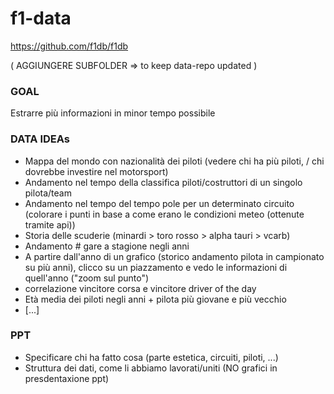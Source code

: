 # f1-data
https://github.com/f1db/f1db

( AGGIUNGERE SUBFOLDER => to keep data-repo updated )

### GOAL
Estrarre più informazioni in minor tempo possibile 

### DATA IDEAs
- Mappa del mondo con nazionalità dei piloti (vedere chi ha più piloti, / chi dovrebbe investire nel motorsport)
- Andamento nel tempo della classifica piloti/costruttori di un singolo pilota/team
- Andamento nel tempo del tempo pole per un determinato circuito (colorare i punti in base a come erano le condizioni meteo (ottenute tramite api))
- Storia delle scuderie (minardi > toro rosso > alpha tauri > vcarb)
- Andamento # gare a stagione negli anni
- A partire dall'anno di un grafico (storico andamento pilota in campionato su più anni), clicco su un piazzamento e vedo le informazioni di quell'anno ("zoom sul punto")
- correlazione vincitore corsa e vincitore driver of the day 
- Età media dei piloti negli anni + pilota più giovane e più vecchio 
- [...]

### PPT
- Specificare chi ha fatto cosa (parte estetica, circuiti, piloti, ...)
- Struttura dei dati, come li abbiamo lavorati/uniti (NO grafici in presdentaxione ppt)
